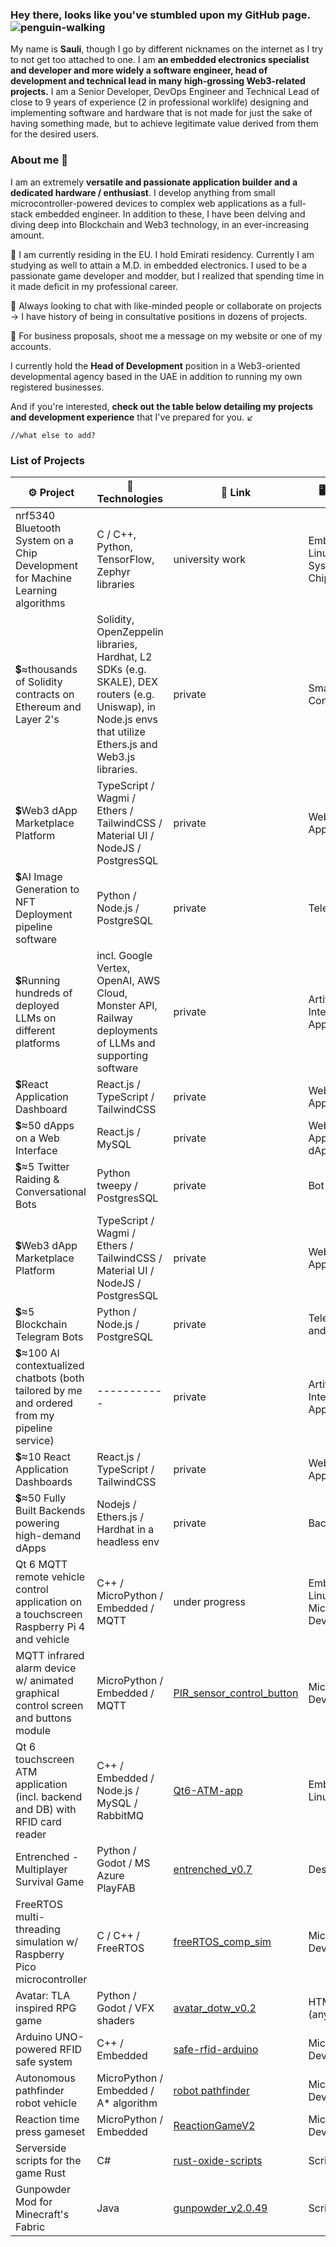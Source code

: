 ### Hey there, looks like you've stumbled upon my GitHub page. ![penguin-walking](https://github.com/slmksav/slmksav/assets/87731856/078474b9-2114-468d-95c4-6787ce313373)

My name is **Sauli**, though I go by different nicknames on the internet as I try to not get too attached to one. I am **an embedded electronics specialist and developer and more widely a software engineer, head of development and technical lead in many high-grossing Web3-related projects.** I am a Senior Developer, DevOps Engineer and Technical Lead of close to 9 years of experience (2 in professional worklife) designing and implementing software and hardware that is not made for just the sake of having something made, but to achieve legitimate value derived from them for the desired users.

### About me 👤
I am an extremely **versatile and passionate application builder and a dedicated hardware /  enthusiast**. I develop anything from small microcontroller-powered devices to complex web applications as a full-stack embedded engineer. In addition to these, I have been delving and diving deep into Blockchain and Web3 technology, in an ever-increasing amount.

📍 I am currently residing in the EU. I hold Emirati residency. Currently I am studying as well to attain a M.D. in embedded electronics. I used to be a passionate game developer and modder, but I realized that spending time in it made deficit in my professional career.

💬 Always looking to chat with like-minded people or collaborate on projects -> I have history of being in consultative positions in dozens of projects.

💼 For business proposals, shoot me a message on my website or one of my accounts.

I currently hold the **Head of Development** position in a Web3-oriented developmental agency based in the UAE in addition to running my own registered businesses.

And if you're interested, **check out the table below detailing my projects and development experience** that I've prepared for you. ↙️

```//what else to add?```

### List of Projects

| ⚙️ Project | 🔨 Technologies | 🔗 Link | 🖥️ Platform |
|---------|--------------|------|--------|
| nrf5340 Bluetooth System on a Chip Development for Machine Learning algorithms | C / C++, Python, TensorFlow, Zephyr libraries | university work | Embedded Linux & System on Chip |
| 💲≈thousands of Solidity contracts on Ethereum and Layer 2's | Solidity, OpenZeppelin libraries, Hardhat, L2 SDKs (e.g. SKALE), DEX routers (e.g. Uniswap), in Node.js envs that utilize Ethers.js and Web3.js libraries. | private | Smart Contracts |
| 💲Web3 dApp Marketplace Platform | TypeScript / Wagmi / Ethers / TailwindCSS / Material UI / NodeJS / PostgresSQL | private | Web Application |
| 💲AI Image Generation to NFT Deployment pipeline software | Python / Node.js / PostgreSQL | private | Telegram (bot) |
| 💲Running hundreds of deployed LLMs on different platforms | incl. Google Vertex, OpenAI, AWS Cloud, Monster API, Railway deployments of LLMs and supporting software | private | Artificial Intelligence Applications |
| 💲React Application Dashboard | React.js / TypeScript / TailwindCSS | private | Web Application |
| 💲≈50 dApps on a Web Interface | React.js / MySQL | private | Web Application / dApp |
| 💲≈5 Twitter Raiding & Conversational Bots | Python tweepy / PostgresSQL | private | Bot |
| 💲Web3 dApp Marketplace Platform | TypeScript / Wagmi / Ethers / TailwindCSS / Material UI / NodeJS / PostgresSQL | private | Web Application |
| 💲≈5 Blockchain Telegram Bots | Python / Node.js / PostgreSQL | private | Telegram (bot and channel) |
| 💲≈100 AI contextualized chatbots (both tailored by me and ordered from my pipeline service) | ----------- | private | Artificial Intelligence Application |
| 💲≈10 React Application Dashboards | React.js / TypeScript / TailwindCSS | private | Web Application |
| 💲≈50 Fully Built Backends powering high-demand dApps | Nodejs / Ethers.js / Hardhat in a headless env | private | Backends |
| Qt 6 MQTT remote vehicle control application on a touchscreen Raspberry Pi 4 and vehicle | C++ / MicroPython / Embedded / MQTT | under progress | Embedded Linux and Microcontroller Device|
| MQTT infrared alarm device w/ animated graphical control screen and buttons module | MicroPython / Embedded / MQTT | [PIR_sensor_control_button](https://github.com/slmksav/RPi-pico-projects/tree/main/micropython) | Microcontroller Device |
| Qt 6 touchscreen ATM application (incl. backend and DB) with RFID card reader | C++ / Embedded / Node.js / MySQL / RabbitMQ | [Qt6-ATM-app](https://github.com/slmksav/Qt6-ATM-app) | Embedded Linux |
| Entrenched - Multiplayer Survival Game | Python / Godot / MS Azure PlayFAB | [entrenched_v0.7](https://github.com/slmksav/entrenched_v0.7) | Desktop |
| FreeRTOS multi-threading simulation w/ Raspberry Pico microcontroller | C / C++ / FreeRTOS | [freeRTOS_comp_sim](https://github.com/slmksav/RPi-pico-projects/tree/main/pico-c%2B%2B/freeRTOS_comp_sim) | Microcontroller Device |
| Avatar: TLA inspired RPG game | Python / Godot / VFX shaders | [avatar_dotw_v0.2](https://github.com/slmksav/avatar_dotw_v0.2) | HTML5 app (any) |
| Arduino UNO-powered RFID safe system | C++ / Embedded | [safe-rfid-arduino](https://github.com/slmksav/safe-rfid-arduino) | Microcontroller Device |
| Autonomous pathfinder robot vehicle | MicroPython / Embedded / A* algorithm | [robot pathfinder](https://github.com/slmksav/RPi-pico-projects/tree/main/micropython/robot%20pathfinder) | Microcontroller Device |
| Reaction time press gameset | MicroPython / Embedded | [ReactionGameV2](https://github.com/slmksav/RPi-pico-projects/tree/main/micropython/reaction_time_game/Program) | Microcontroller Device |
| Serverside scripts for the game Rust | C# | [rust-oxide-scripts](https://github.com/slmksav/RPi-pico-projects/tree/main/micropython/reaction_time_game/Program)| Script / mod |
| Gunpowder Mod for Minecraft's Fabric | Java | [gunpowder_v2.0.49](https://github.com/slmksav/gunpowder_v2.0.49)| Script / mod |
